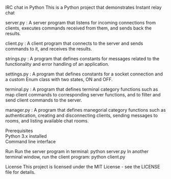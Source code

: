 IRC chat in Python
This is a Python project that demonstrates Instant relay chat

server.py   : A server program that listens for incoming connections from clients, executes commands received from them, and sends back the results. <br />

client.py   : A client program that connects to the server and sends commands to it, and receives the results. <br />

strings.py  : A program that defines constants for messages related to the functionality and error handling of an application. <br />

settings.py : A program that defines constants for a socket connection and a custom Enum class with two states, ON and OFF. <br />

terminal.py : A program that defines terminal category functions such as map client commands to corresponding server functions, and to filter and send client commands to the server. <br />

manager.py  : A program that defines manegorial category functions such as authentication, creating and disconnecting clients, sending messages to rooms, and listing available chat rooms. <br />

Prerequisites <br />
Python 3.x installed <br />
Command line interface <br />

Run
Run the server program in terminal:
python server.py
In another terminal window, run the client program:
python client.py

License
This project is licensed under the MIT License - see the LICENSE file for details.
